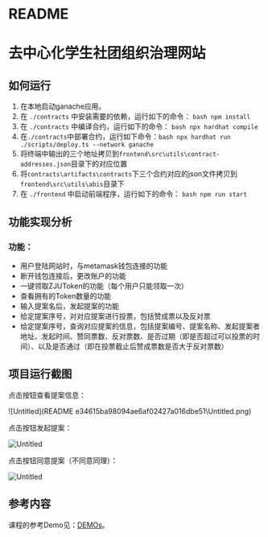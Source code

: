 # README

# ****去中心化学生社团组织治理网站****

## 如何运行

1. 在本地启动ganache应用。
2. 在 `./contracts` 中安装需要的依赖，运行如下的命令： `bash npm install`
3. 在 `./contracts` 中编译合约，运行如下的命令： `bash npx hardhat compile`
4. 在`./contracts`中部署合约，运行如下命令：`bash npx hardhat run ./scripts/deploy.ts --network ganache` 
5. 将终端中输出的三个地址拷贝到`frontend\src\utils\contract-addresses.json`目录下的对应位置
6. 将`contracts\artifacts\contracts`下三个合约对应的json文件拷贝到`frontend\src\utils\abis`目录下
7. 在 `./frontend` 中启动前端程序，运行如下的命令： `bash npm run start`

## 功能实现分析

### 功能：

- 用户登陆网站时，与metamask钱包连接的功能
- 断开钱包连接后，更改账户的功能
- 一键领取ZJUToken的功能（每个用户只能领取一次）
- 查看拥有的Token数量的功能
- 输入提案名后，发起提案的功能
- 给定提案序号，对对应提案进行投票，包括赞成票以及反对票
- 给定提案序号，查询对应提案的信息，包括提案编号、提案名称、发起提案者地址、发起时间、赞同票数、反对票数、是否过期（即是否超过可以投票的时间）、以及是否通过（即在投票截止后赞成票数是否大于反对票数）

## 项目运行截图

点击按钮查看提案信息：

![Untitled](README e34615ba98094ae6af02427a016dbe51\Untitled.png)

点击按钮发起提案：

![Untitled](README%20e34615ba98094ae6af02427a016dbe51/Untitled%201.png)

点击按钮同意提案（不同意同理）：

![Untitled](README%20e34615ba98094ae6af02427a016dbe51/Untitled%202.png)

## 参考内容

课程的参考Demo见：[DEMOs](https://github.com/LBruyne/blockchain-course-demos)。